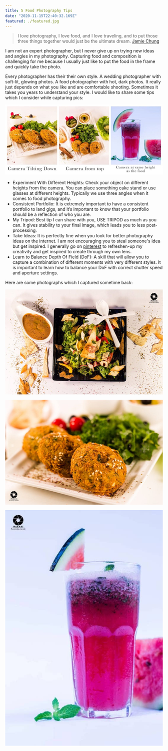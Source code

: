 ```yaml
---
title: 5 Food Photography Tips
date: "2020-11-15T22:40:32.169Z"
featured: ./featured.jpg
---
```


> I love photography, I love food, and I love traveling, and to put those three things together would just be the ultimate dream.  [Jamie Chung](https://www.quotemaster.org/author/Jamie+Chung) 

I am not an expert photographer, but I never give up on trying new ideas and angles in my photography. Capturing food and composition is challenging for me because I usually just like to put the food in the frame and quickly take the photo.

Every photographer has their their own style. A wedding photographer with soft-lit, glowing photos. A food photographer with hot, dark photos. It really just depends on what you like and are comfortable shooting. Sometimes it takes you years to understand your style. I would like to share some tips which I consider while capturing pics:

![meals](./meals.jpeg)

- Experiment With Different Heights: Check your object on different heights from the camera. You can place something cake stand or use glasses at different heights. Typically we use three angles when it comes to food photography.
- Consistent Portfolio: It is extremely important to have a consistent portfolio to land gigs, and it’s important to know that your portfolio should be a reflection of who you are.
- My Tripod: Best tip I can share with you, USE TRIPOD as much as you can. It gives stability to your final image, which leads you to less post-processing.
- Take Ideas: It is perfectly fine when you look for better photography ideas on the internet. I am not encouraging you to steal someone's idea but get inspired. I generally go on [pinterest](https://www.pinterest.com/) to refreshen-up my creativity and get inspired to create through my own lens.
- Learn to Balance Depth Of Field (DoF): A skill that will allow you to capture a combination of different moments with very different styles. It is important to learn how to balance your DoF with correct shutter speed and aperture settings.

Here are some photographs which I captured sometime back:

![Meal](./meal1.jpeg)

![Meal](./meal2.jpeg)

![smoothie](./smoothie.jpeg)
